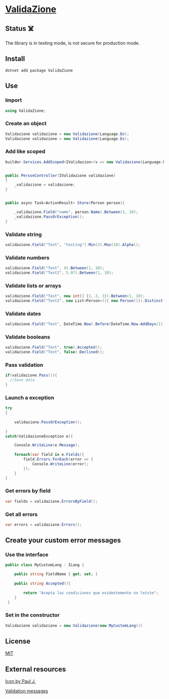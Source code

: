 # [ValidaZione](https://github.com/joc-luis/ValidaZione)

## Status :skull_and_crossbones:
The library is in testing mode, is not secure for production mode.
## Install
```
dotnet add package ValidaZione
```

## Use

### Import
```cs
using ValidaZione;
```

### Create an object
```cs
Validazione validazione = new Validazione(Language.En);
Validazione validazione = new Validazione(Language.Es);
```

### Add like scoped
```csharp
builder.Services.AddScoped<IValidazion>(v => new Validazione(Language.Fr));


public PersonController(IValidazione validazione)
{
    _validazione = validazione;
}


public async Task<ActionResult> Store(Person person){

    _validazione.Field("name", person.Name).Between(3, 20);
    _validazione.PassOrException();
}
```

### Validate string
```cs
validazione.Field("Test", "testing").Min(3).Max(10).Alpha();
```

### Validate numbers
```cs
validazione.Field("Test", 4).Between(1, 10);
validazione.Field("Test2", 5.07).Between(1, 10);
```

### Validate lists or arrays
```cs
validazione.Field("Test", new int[] {1, 2, 3}).Between(1, 10);
validazione.Field("Test2", new List<Person>(){ new Person()}).Distinct();
```

### Validate dates
```cs
validazione.Field("Test", DateTime.Now).Before(DateTime.Now.AddDays(1));
```

### Validate booleans
```cs
validazione.Field("Test", true).Accepted();
validazione.Field("Test", false).Declined();
```

### Pass validation
```cs
if(validazione.Pass()){
  //Save data
}
```

### Launch a exception
```cs
try
{
 
    validazione.PassOrException();
    
}
catch(ValidazioneException e){

    Console.WriteLine(e.Message);
    
    foreach(var field in e.Fields){
        field.Errors.ForEach(error => {
            Console.WriteLine(error);
        });
    }
}
```
### Get errors by field
```cs
var fields = validazione.ErrorsByField();
```

### Get all errors
```cs
var errors = validazione.Errors();
```

## Create your custom error messages
### Use the interface
```csharp
public class MyCustomLang : ILang {

    public string FieldName { get; set; }
    
    public string Accepted(){
  
        return "Acepta las condiciones que evidentemente no leíste";
    }
 }
```

### Set in the constructor
```csharp
Validazione validazione = new Validazione(new MyCustomLang())
```


## License
[MIT](https://opensource.org/license/mit/)

## External resources
[Icon by Paul J.](https://www.flaticon.com/free-icons/rules)


[Validation messages](https://github.com/Laravel-Lang/lang)
